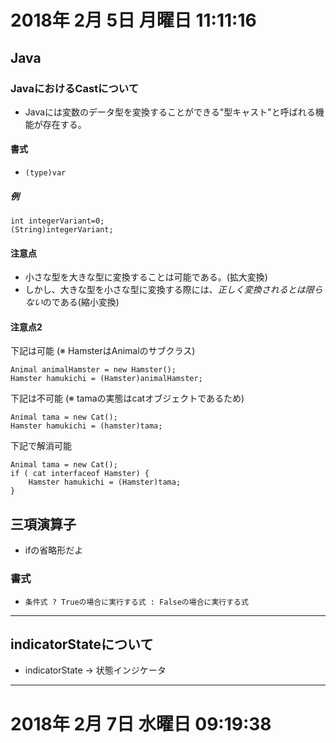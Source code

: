 
# 2018年 2月  5日 月曜日 11:11:16    

## Java

### JavaにおけるCastについて

- Javaには変数のデータ型を変換することができる"型キャスト"と呼ばれる機能が存在する。

#### 書式

- `(type)var`

##### 例

	int integerVariant=0;
	(String)integerVariant;

#### 注意点

- 小さな型を大きな型に変換することは可能である。(拡大変換)
- しかし、大きな型を小さな型に変換する際には、*正しく変換されるとは限らない*のである(縮小変換)

#### 注意点2

下記は可能
(※ HamsterはAnimalのサブクラス)

	Animal animalHamster = new Hamster();
	Hamster hamukichi = (Hamster)animalHamster;

下記は不可能
(※ tamaの実態はcatオブジェクトであるため)

	Animal tama = new Cat();
	Hamster hamukichi = (hamster)tama;

下記で解消可能

	Animal tama = new Cat();
	if ( cat interfaceof Hamster) {
		Hamster hamukichi = (Hamster)tama;
	}

## 三項演算子

- ifの省略形だよ

### 書式

- `条件式 ? Trueの場合に実行する式 : Falseの場合に実行する式`

---

## indicatorStateについて

- indicatorState -> 状態インジケータ

---

# 2018年 2月  7日 水曜日 09:19:38

